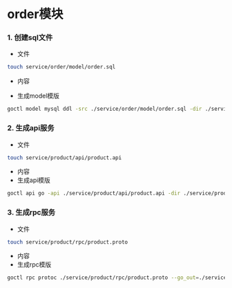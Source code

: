# order模块
### 1. 创建sql文件
- 文件
```bash
touch service/order/model/order.sql
```
- 内容

- 生成model模版

```bash
goctl model mysql ddl -src ./service/order/model/order.sql -dir ./service/order/model -c
```

### 2. 生成api服务
- 文件
```bash
touch service/product/api/product.api
```
- 内容
- 生成api模版
```bash
goctl api go -api ./service/product/api/product.api -dir ./service/product/api 
```

### 3. 生成rpc服务
- 文件
```bash
touch service/product/rpc/product.proto
```
- 内容
- 生成rpc模版
```bash
goctl rpc protoc ./service/product/rpc/product.proto --go_out=./service/product/rpc/ --go-grpc_out=./service/product/rpc/ --zrpc_out=./service/product/rpc/
```
